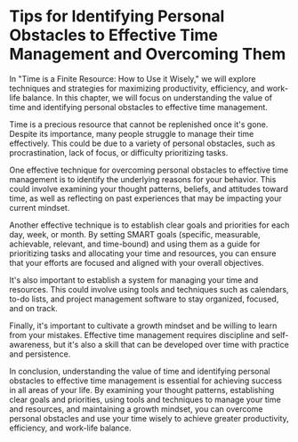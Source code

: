 Tips for Identifying Personal Obstacles to Effective Time Management and Overcoming Them
=====================================================================================================================================

In "Time is a Finite Resource: How to Use it Wisely," we will explore techniques and strategies for maximizing productivity, efficiency, and work-life balance. In this chapter, we will focus on understanding the value of time and identifying personal obstacles to effective time management.

Time is a precious resource that cannot be replenished once it's gone. Despite its importance, many people struggle to manage their time effectively. This could be due to a variety of personal obstacles, such as procrastination, lack of focus, or difficulty prioritizing tasks.

One effective technique for overcoming personal obstacles to effective time management is to identify the underlying reasons for your behavior. This could involve examining your thought patterns, beliefs, and attitudes toward time, as well as reflecting on past experiences that may be impacting your current mindset.

Another effective technique is to establish clear goals and priorities for each day, week, or month. By setting SMART goals (specific, measurable, achievable, relevant, and time-bound) and using them as a guide for prioritizing tasks and allocating your time and resources, you can ensure that your efforts are focused and aligned with your overall objectives.

It's also important to establish a system for managing your time and resources. This could involve using tools and techniques such as calendars, to-do lists, and project management software to stay organized, focused, and on track.

Finally, it's important to cultivate a growth mindset and be willing to learn from your mistakes. Effective time management requires discipline and self-awareness, but it's also a skill that can be developed over time with practice and persistence.

In conclusion, understanding the value of time and identifying personal obstacles to effective time management is essential for achieving success in all areas of your life. By examining your thought patterns, establishing clear goals and priorities, using tools and techniques to manage your time and resources, and maintaining a growth mindset, you can overcome personal obstacles and use your time wisely to achieve greater productivity, efficiency, and work-life balance.
